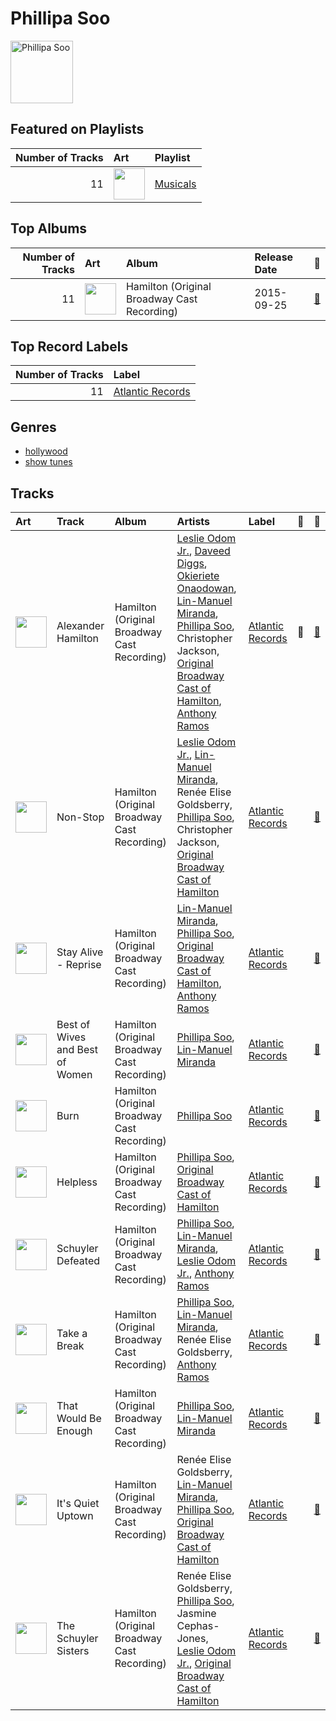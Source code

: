 
# Phillipa Soo


<img src="https://i.scdn.co/image/ab67616d0000b273b47bb04577839c77f2e300bd" alt="Phillipa Soo" width="100" />

## Featured on Playlists
|   Number of Tracks | Art                                                                                                                                                                                                                         | Playlist                                      |
|-------------------:|:----------------------------------------------------------------------------------------------------------------------------------------------------------------------------------------------------------------------------|:----------------------------------------------|
|                 11 | <img src="https://mosaic.scdn.co/640/ab67616d0000b27311213770e112f78d4075b61fab67616d0000b2732f8d9427fea9dd36a4fb4f1bab67616d0000b27367a1610b21721a06ed7d378eab67616d0000b273d72fb5571087bca0a2fed008" alt="" width="50" /> | [Musicals](../playlists/musicals/overview.md) |
## Top Albums

|   Number of Tracks | Art                                                                                              | Album                                       | Release Date   | 🔗                                                          |
|-------------------:|:-------------------------------------------------------------------------------------------------|:--------------------------------------------|:---------------|:-----------------------------------------------------------|
|                 11 | <img src="https://i.scdn.co/image/ab67616d0000b273d72fb5571087bca0a2fed008" alt="" width="50" /> | Hamilton (Original Broadway Cast Recording) | 2015-09-25     | [🔗](https://open.spotify.com/album/1kCHru7uhxBUdzkm4gzRQc) |

## Top Record Labels

|   Number of Tracks | Label                                             |
|-------------------:|:--------------------------------------------------|
|                 11 | [Atlantic Records](../labels/atlantic_records.md) |

## Genres

- [hollywood](../genres/hollywood.md)
- [show tunes](../genres/show_tunes.md)

## Tracks

| Art                                                                                              | Track                           | Album                                       | Artists                                                                                                                                                                                                                                                                                                                                  | Label                                             | 💚   | 🔗                                                          |
|:-------------------------------------------------------------------------------------------------|:--------------------------------|:--------------------------------------------|:-----------------------------------------------------------------------------------------------------------------------------------------------------------------------------------------------------------------------------------------------------------------------------------------------------------------------------------------|:--------------------------------------------------|:----|:-----------------------------------------------------------|
| <img src="https://i.scdn.co/image/ab67616d0000b273d72fb5571087bca0a2fed008" alt="" width="50" /> | Alexander Hamilton              | Hamilton (Original Broadway Cast Recording) | [Leslie Odom Jr.](leslie_odom_jr_.md), [Daveed Diggs](daveed_diggs.md), [Okieriete Onaodowan](okieriete_onaodowan.md), [Lin-Manuel Miranda](lin_manuel_miranda.md), [Phillipa Soo](phillipa_soo.md), Christopher Jackson, [Original Broadway Cast of Hamilton](original_broadway_cast_of_hamilton.md), [Anthony Ramos](anthony_ramos.md) | [Atlantic Records](../labels/atlantic_records.md) | 💚   | [🔗](https://open.spotify.com/track/4TTV7EcfroSLWzXRY6gLv6) |
| <img src="https://i.scdn.co/image/ab67616d0000b273d72fb5571087bca0a2fed008" alt="" width="50" /> | Non-Stop                        | Hamilton (Original Broadway Cast Recording) | [Leslie Odom Jr.](leslie_odom_jr_.md), [Lin-Manuel Miranda](lin_manuel_miranda.md), Renée Elise Goldsberry, [Phillipa Soo](phillipa_soo.md), Christopher Jackson, [Original Broadway Cast of Hamilton](original_broadway_cast_of_hamilton.md)                                                                                            | [Atlantic Records](../labels/atlantic_records.md) |     | [🔗](https://open.spotify.com/track/7qfoq1JFKBUEIvhqOHzuqX) |
| <img src="https://i.scdn.co/image/ab67616d0000b273d72fb5571087bca0a2fed008" alt="" width="50" /> | Stay Alive - Reprise            | Hamilton (Original Broadway Cast Recording) | [Lin-Manuel Miranda](lin_manuel_miranda.md), [Phillipa Soo](phillipa_soo.md), [Original Broadway Cast of Hamilton](original_broadway_cast_of_hamilton.md), [Anthony Ramos](anthony_ramos.md)                                                                                                                                             | [Atlantic Records](../labels/atlantic_records.md) |     | [🔗](https://open.spotify.com/track/2ydKgIVZAQXeYLWtxU8DFS) |
| <img src="https://i.scdn.co/image/ab67616d0000b273d72fb5571087bca0a2fed008" alt="" width="50" /> | Best of Wives and Best of Women | Hamilton (Original Broadway Cast Recording) | [Phillipa Soo](phillipa_soo.md), [Lin-Manuel Miranda](lin_manuel_miranda.md)                                                                                                                                                                                                                                                             | [Atlantic Records](../labels/atlantic_records.md) |     | [🔗](https://open.spotify.com/track/1dZutYKh4BtPlxbC81wV34) |
| <img src="https://i.scdn.co/image/ab67616d0000b273d72fb5571087bca0a2fed008" alt="" width="50" /> | Burn                            | Hamilton (Original Broadway Cast Recording) | [Phillipa Soo](phillipa_soo.md)                                                                                                                                                                                                                                                                                                          | [Atlantic Records](../labels/atlantic_records.md) |     | [🔗](https://open.spotify.com/track/4B3qvzOMzLQXLeYgPsG3KA) |
| <img src="https://i.scdn.co/image/ab67616d0000b273d72fb5571087bca0a2fed008" alt="" width="50" /> | Helpless                        | Hamilton (Original Broadway Cast Recording) | [Phillipa Soo](phillipa_soo.md), [Original Broadway Cast of Hamilton](original_broadway_cast_of_hamilton.md)                                                                                                                                                                                                                             | [Atlantic Records](../labels/atlantic_records.md) |     | [🔗](https://open.spotify.com/track/54Sc7mZQ1RM03STpk4SfaA) |
| <img src="https://i.scdn.co/image/ab67616d0000b273d72fb5571087bca0a2fed008" alt="" width="50" /> | Schuyler Defeated               | Hamilton (Original Broadway Cast Recording) | [Phillipa Soo](phillipa_soo.md), [Lin-Manuel Miranda](lin_manuel_miranda.md), [Leslie Odom Jr.](leslie_odom_jr_.md), [Anthony Ramos](anthony_ramos.md)                                                                                                                                                                                   | [Atlantic Records](../labels/atlantic_records.md) |     | [🔗](https://open.spotify.com/track/05bhmaAD1urZnQMWNd6p3S) |
| <img src="https://i.scdn.co/image/ab67616d0000b273d72fb5571087bca0a2fed008" alt="" width="50" /> | Take a Break                    | Hamilton (Original Broadway Cast Recording) | [Phillipa Soo](phillipa_soo.md), [Lin-Manuel Miranda](lin_manuel_miranda.md), Renée Elise Goldsberry, [Anthony Ramos](anthony_ramos.md)                                                                                                                                                                                                  | [Atlantic Records](../labels/atlantic_records.md) |     | [🔗](https://open.spotify.com/track/2qFIJT5hjqaNFA1GKwl9me) |
| <img src="https://i.scdn.co/image/ab67616d0000b273d72fb5571087bca0a2fed008" alt="" width="50" /> | That Would Be Enough            | Hamilton (Original Broadway Cast Recording) | [Phillipa Soo](phillipa_soo.md), [Lin-Manuel Miranda](lin_manuel_miranda.md)                                                                                                                                                                                                                                                             | [Atlantic Records](../labels/atlantic_records.md) |     | [🔗](https://open.spotify.com/track/6oF8ueLn5hIl4PRp17sxW6) |
| <img src="https://i.scdn.co/image/ab67616d0000b273d72fb5571087bca0a2fed008" alt="" width="50" /> | It's Quiet Uptown               | Hamilton (Original Broadway Cast Recording) | Renée Elise Goldsberry, [Lin-Manuel Miranda](lin_manuel_miranda.md), [Phillipa Soo](phillipa_soo.md), [Original Broadway Cast of Hamilton](original_broadway_cast_of_hamilton.md)                                                                                                                                                        | [Atlantic Records](../labels/atlantic_records.md) |     | [🔗](https://open.spotify.com/track/40LYL1Z6xgCn5cBybo5K0D) |
| <img src="https://i.scdn.co/image/ab67616d0000b273d72fb5571087bca0a2fed008" alt="" width="50" /> | The Schuyler Sisters            | Hamilton (Original Broadway Cast Recording) | Renée Elise Goldsberry, [Phillipa Soo](phillipa_soo.md), Jasmine Cephas-Jones, [Leslie Odom Jr.](leslie_odom_jr_.md), [Original Broadway Cast of Hamilton](original_broadway_cast_of_hamilton.md)                                                                                                                                        | [Atlantic Records](../labels/atlantic_records.md) |     | [🔗](https://open.spotify.com/track/71X7bPDljJHrmEGYCe7kQ8) |